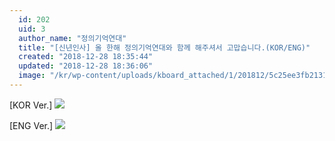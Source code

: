 ```yaml
---
  id: 202
  uid: 3
  author_name: "정의기억연대"
  title: "[신년인사] 올 한해 정의기억연대와 함께 해주셔서 고맙습니다.(KOR/ENG)"
  created: "2018-12-28 18:35:44"
  updated: "2018-12-28 18:36:06"
  image: "/kr/wp-content/uploads/kboard_attached/1/201812/5c25ee3fb21313447191.jpg"
---
```

\[KOR Ver.\]
![](/kr/wp-content/uploads/kboard_attached/1/201812/5c25ee3fb21313447191.jpg)

\[ENG Ver.\]
 ![](/kr/wp-content/uploads/kboard_attached/1/201812/5c25ee3fb0a937780223.jpg)